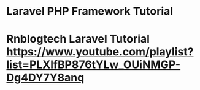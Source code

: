 # Laravel PHP Framework Tutorial

# Rnblogtech Laravel Tutorial https://www.youtube.com/playlist?list=PLXlfBP876tYLw_OUiNMGP-Dg4DY7Y8anq
